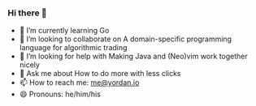 ### Hi there 👋


- 🌱 I’m currently learning Go
- 👯 I’m looking to collaborate on A domain-specific programming language for algorithmic trading
- 🤔 I’m looking for help with Making Java and (Neo)vim work together nicely
- 💬 Ask me about How to do more with less clicks
- 📫 How to reach me: me@yordan.io
- 😄 Pronouns: he/him/his

<!--
**yordangrigorov97/yordangrigorov97** is a ✨ _special_ ✨ repository because its `README.md` (this file) appears on your GitHub profile.

Here are some ideas to get you started:

- 🔭 I’m currently working on ...
- 🌱 I’m currently learning ...
- 👯 I’m looking to collaborate on ...
- 🤔 I’m looking for help with ...
- 💬 Ask me about ...
- 📫 How to reach me: ...
- 😄 Pronouns: ...
- ⚡ Fun fact: ...
-->
